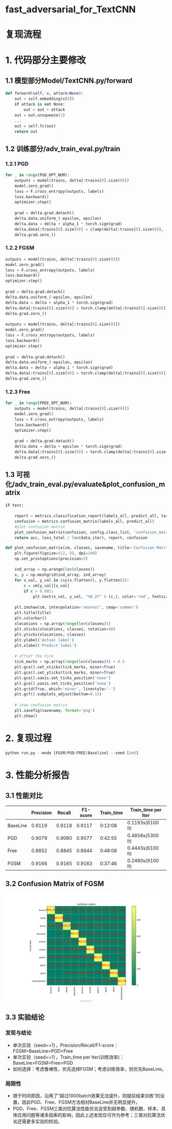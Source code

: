 # fast_adversarial_for_TextCNN
# 复现流程
# 1. 代码部分主要修改
## 1.1 模型部分Model/TextCNN.py/forward
```python
def forward(self, x, attack=None):
    out = self.embedding(x[0])
    if attack is not None:
        out = out + attack
    out = out.unsqueeze(1)
    ...
    out = self.fc(out)
    return out
```
## 1.2 训练部分/adv_train_eval.py/train
### 1.2.1 PGD
```python
for _ in range(PGD_OPT_NUM):
    outputs = model(trains, delta[:trains[0].size(0)])
    model.zero_grad()
    loss = F.cross_entropy(outputs, labels)
    loss.backward()
    optimizer.step()

    grad = delta.grad.detach()
    delta.data.uniform_(-epsilon, epsilon)
    delta.data = delta + alpha_1 * torch.sign(grad)
    delta.data[:trains[0].size(0)] = clamp(delta[:trains[0].size(0)], -epsilon, epsilon)
    delta.grad.zero_()
```
### 1.2.2 FGSM
```python
outputs = model(trains, delta[:trains[0].size(0)])
model.zero_grad()
loss = F.cross_entropy(outputs, labels)
loss.backward()
optimizer.step()

grad = delta.grad.detach()
delta.data.uniform_(-epsilon, epsilon)
delta.data = delta + alpha_1 * torch.sign(grad)
delta.data[:trains[0].size(0)] = torch.clamp(delta[:trains[0].size(0)], -epsilon, epsilon)
delta.grad.zero_()

outputs = model(trains, delta[:trains[0].size(0)])
model.zero_grad()
loss = F.cross_entropy(outputs, labels)
loss.backward()
optimizer.step()

grad = delta.grad.detach()
delta.data.uniform_(-epsilon, epsilon)
delta.data = delta + alpha_1 * torch.sign(grad)
delta.data[:trains[0].size(0)] = torch.clamp(delta[:trains[0].size(0)], -epsilon, epsilon)
delta.grad.zero_()
```
### 1.2.3 Free
```python
for _ in range(FREE_OPT_NUM):
    outputs = model(trains, delta[:trains[0].size(0)])
    model.zero_grad()
    loss = F.cross_entropy(outputs, labels)
    loss.backward()
    optimizer.step()

    grad = delta.grad.detach()
    delta.data = delta + epsilon * torch.sign(grad)
    delta.data[:trains[0].size(0)] = torch.clamp(delta[:trains[0].size(0)], -epsilon, epsilon)
    delta.grad.zero_()
```
## 1.3 可视化/adv_train_eval.py/evaluate&plot_confusion_matrix
```python
if test:
    
    report = metrics.classification_report(labels_all, predict_all, target_names=config.class_list, digits=4)
    confusion = metrics.confusion_matrix(labels_all, predict_all)
    #plot confusion matrix
    plot_confusion_matrix(confusion, config.class_list, 'confusion_matrix.png', title='confusion matrix')
    return acc, loss_total / len(data_iter), report, confusion
```
```python
def plot_confusion_matrix(cm, classes, savename, title='Confusion Matrix'):
    plt.figure(figsize=(12, 8), dpi=100)
    np.set_printoptions(precision=2)

    ind_array = np.arange(len(classes))
    x, y = np.meshgrid(ind_array, ind_array)
    for x_val, y_val in zip(x.flatten(), y.flatten()):
        c = cm[y_val][x_val]
        if c > 0.001:
            plt.text(x_val, y_val, "%0.2f" % (c,), color='red', fontsize=15, va='center', ha='center')

    plt.imshow(cm, interpolation='nearest', cmap='summer')
    plt.title(title)
    plt.colorbar()
    xlocations = np.array(range(len(classes)))
    plt.xticks(xlocations, classes, rotation=90)
    plt.yticks(xlocations, classes)
    plt.ylabel('Actual label')
    plt.xlabel('Predict label')

    # offset the tick
    tick_marks = np.array(range(len(classes))) + 0.5
    plt.gca().set_xticks(tick_marks, minor=True)
    plt.gca().set_yticks(tick_marks, minor=True)
    plt.gca().xaxis.set_ticks_position('none')
    plt.gca().yaxis.set_ticks_position('none')
    plt.grid(True, which='minor', linestyle='-')
    plt.gcf().subplots_adjust(bottom=0.15)

    # show confusion matrix
    plt.savefig(savename, format='png')
    plt.show()
```


# 2. 复现过程
```python
python run.py --mode [FGSM/PGD/FREE/Baseline] --seed [int]
```
# 3. 性能分析报告

## 3.1 性能对比
|         |Precision| Recall| F1-score| Train_time| Train_time per Iter|
|   ----  |  ----   | ----  |   ----  |     ----  |     ----------     |
|BaseLine |   0.9119| 0.9118|   0.9117|    0:12:08|   0.1193s(6100 It) |
|PGD      |   0.9079| 0.9080|   0.9077|    0:42:55|   0.4858s(5300 It) |
|Free     |   0.8852| 0.8845|   0.8844|    0:48:08|   0.4443s(6100 It) |
|FGSM     |   0.9166| 0.9165|   0.9163|    0:37:46|   0.2490s(9100 It) |
## 3.2 Confusion Matrix of FGSM
![CM of FGSM](https://github.com/zhouyuchen01/fast_adversarial_for_textCNN/blob/main/Chinese-Text-Classification-Pytorch-master/confusion_matrix_FGSM.png) 
## 3.3 实验结论
### 发现与结论
* 单次实验（seed==1），Precision/Recall/F1-score：FGSM>BaseLine>PGD>Free
* 单次实验（seed==1），Train_time per Iter(训练效率)：BaseLine>FGSM>Free>PGD
* 如何选择：考虑鲁棒性，优先选择FGSM；考虑训练效率，则优先BaseLine。

### 局限性
* 限于时间原因，沿用了“超过1000batch效果无法提升，则提前结束训练”的设置，因此PGD、Free、FGSM方法相对BaseLine并无明显提升。
* PGD、Free、FGSM三类对抗算法性能优劣会受到超参数、随机数、样本、具体应用问题等诸多因素的影响，因此上述发现仅可作为参考；三类对抗算法优劣还需更多实验的检验。
